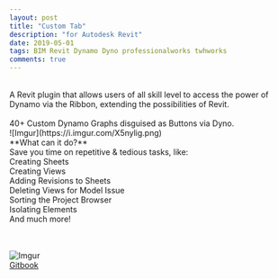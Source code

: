 ```yaml
---
layout: post
title: "Custom Tab"
description: "for Autodesk Revit"
date: 2019-05-01
tags: BIM Revit Dynamo Dyno professionalworks twhworks
comments: true
---
```

<br>
A Revit plugin that allows users of all skill level to access the power of Dynamo via the Ribbon, extending the possibilities of Revit.
<br><br>
40+ Custom Dynamo Graphs disguised as Buttons via Dyno.
<br>
![Imgur](https://i.imgur.com/X5nylig.png) 
<br>
**What can it do?**<br>
Save you time on repetitive & tedious tasks, like: 
<br>Creating Sheets
<br>Creating Views
<br>Adding Revisions to Sheets
<br>Deleting Views for Model Issue
<br>Sorting the Project Browser
<br>Isolating Elements
<br>And much more!

<br><br>
![Imgur](https://i.imgur.com/DhCtAGY.gifv)
<br>
[Gitbook](https://bates-smart.gitbook.io/bates-smart-tab/)
<br><br>
